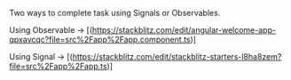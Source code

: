 Two ways to complete task using Signals or Observables.

Using Observable -> [(https://stackblitz.com/edit/angular-welcome-app-qpxavcqc?file=src%2Fapp%2Fapp.component.ts)]

Using Signal -> [(https://stackblitz.com/edit/stackblitz-starters-l8ha8zem?file=src%2Fapp%2Fapp.ts)]
